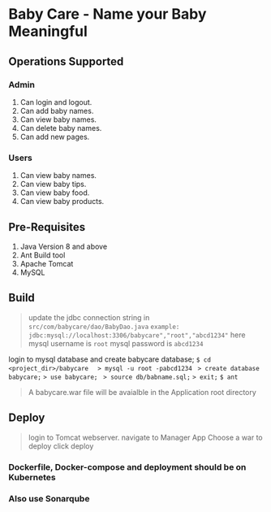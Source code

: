 # Baby Care - Name your Baby Meaningful

## Operations Supported
### Admin
1. Can login and logout.
2. Can add baby names.
3. Can view baby names.
4. Can delete baby names.
5. Can add new pages.
### Users
1. Can view baby names.
2. Can view baby tips.
3. Can view baby food.
4. Can view baby products.

## Pre-Requisites
1. Java Version 8 and above
2. Ant Build tool
3. Apache Tomcat
4. MySQL


## Build
> update the jdbc connection string in `src/com/babycare/dao/BabyDao.java`
`example: jdbc:mysql://localhost:3306/babycare","root","abcd1234"`
here 
mysql username is `root`
mysql password is `abcd1234`

login to mysql database and create babycare database;
`$ cd <project_dir>/babycare `
` > mysql -u root -pabcd1234`
` > create database babycare;`
` > use babycare; `
` > source db/babname.sql;`
` > exit; `
`$ ant`
> A babycare.war file will be avaialble in the Application root directory
## 
## Deploy
> login to Tomcat webserver. 
> navigate to Manager App
> Choose a war to deploy 
> click deploy

### Dockerfile, Docker-compose and deployment should be on Kubernetes
### Also use Sonarqube